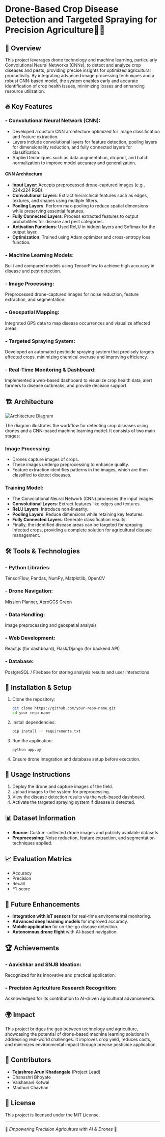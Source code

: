 # Drone-Based Crop Disease Detection and Targeted Spraying for Precision Agriculture🚁🌱

## 📌 Overview  
This project leverages drone technology and machine learning, particularly Convolutional Neural Networks (CNNs), to detect and analyze crop diseases and pests, providing precise insights for optimized agricultural productivity. By integrating advanced image processing techniques and a robust CNN-based model, the system enables early and accurate identification of crop health issues, minimizing losses and enhancing resource utilization.

## 🔥 Key Features  
### - Convolutional Neural Network (CNN):  
- Developed a custom CNN architecture optimized for image classification and feature extraction.  
- Layers include convolutional layers for feature detection, pooling layers for dimensionality reduction, and fully connected layers for classification.  
- Applied techniques such as data augmentation, dropout, and batch normalization to improve model accuracy and generalization.  

#### CNN Architecture  
- **Input Layer**: Accepts preprocessed drone-captured images (e.g., 224x224 RGB).  
- **Convolutional Layers**: Extract hierarchical features such as edges, textures, and shapes using multiple filters.  
- **Pooling Layers**: Perform max-pooling to reduce spatial dimensions while preserving essential features.  
- **Fully Connected Layers**: Process extracted features to output probabilities for disease and pest categories.  
- **Activation Functions**: Used ReLU in hidden layers and Softmax for the output layer.  
- **Optimization**: Trained using Adam optimizer and cross-entropy loss function.  

### - Machine Learning Models:  
Built and compared models using TensorFlow to achieve high accuracy in disease and pest detection.  

### - Image Processing:  
Preprocessed drone-captured images for noise reduction, feature extraction, and segmentation.  

### - Geospatial Mapping:  
Integrated GPS data to map disease occurrences and visualize affected areas.  

### - Targeted Spraying System:  
Developed an automated pesticide spraying system that precisely targets affected crops, minimizing chemical overuse and improving efficiency.  

### - Real-Time Monitoring & Dashboard:  
Implemented a web-based dashboard to visualize crop health data, alert farmers to disease outbreaks, and provide decision support.  

## 🏗️ Architecture  
![Architecture Diagram](Architechture_Dig.png)  

The diagram illustrates the workflow for detecting crop diseases using drones and a CNN-based machine learning model. It consists of two main stages:  

### Image Processing:  
- Drones capture images of crops.  
- These images undergo preprocessing to enhance quality.  
- Feature extraction identifies patterns in the images, which are then classified to detect diseases.  

### Training Model:  
- The Convolutional Neural Network (CNN) processes the input images.  
- **Convolutional Layers**: Extract features like edges and textures.  
- **ReLU Layers**: Introduce non-linearity.  
- **Pooling Layers**: Reduce dimensions while retaining key features.  
- **Fully Connected Layers**: Generate classification results.  
- Finally, the identified disease areas can be targeted for spraying infected crops, providing a complete solution for agricultural disease management.  

## 🛠️ Tools & Technologies  
### - Python Libraries:  
TensorFlow, Pandas, NumPy, Matplotlib, OpenCV  
### - Drone Navigation:  
Mission Planner, AeroGCS Green  
### - Data Handling:  
Image preprocessing and geospatial analysis  
### - Web Development:  
React.js (for dashboard), Flask/Django (for backend API)  
### - Database:  
PostgreSQL / Firebase for storing analysis results and user interactions  

## 🚀 Installation & Setup  
1. Clone the repository:  
   ```bash  
   git clone https://github.com/your-repo-name.git  
   cd your-repo-name  
   ```  
2. Install dependencies:  
   ```bash  
   pip install -r requirements.txt  
   ```  
3. Run the application:  
   ```bash  
   python app.py  
   ```  
4. Ensure drone integration and database setup before execution.  

## 🏃 Usage Instructions  
1. Deploy the drone and capture images of the field.  
2. Upload images to the system for preprocessing.  
3. View the disease detection results via the web-based dashboard.  
4. Activate the targeted spraying system if disease is detected.  

## 📊 Dataset Information  
- **Source**: Custom-collected drone images and publicly available datasets.  
- **Preprocessing**: Noise reduction, feature extraction, and segmentation techniques applied.  

## 📈 Evaluation Metrics  
- Accuracy  
- Precision  
- Recall  
- F1-score  

## 🔮 Future Enhancements  
- **Integration with IoT sensors** for real-time environmental monitoring.  
- **Advanced deep learning models** for improved accuracy.  
- **Mobile application** for on-the-go disease detection.  
- **Autonomous drone flight** with AI-based navigation.  

## 🏆 Achievements  
### - Aavishkar and SNJB Ideation:  
Recognized for its innovative and practical application.  
### - Precision Agriculture Research Recognition:  
Acknowledged for its contribution to AI-driven agricultural advancements.  

## 🌍 Impact  
This project bridges the gap between technology and agriculture, showcasing the potential of drone-based machine learning solutions in addressing real-world challenges. It improves crop yield, reduces costs, and minimizes environmental impact through precise pesticide application.  

## 🤝 Contributors  
- **Tejashree Arun Khadangale** (Project Lead)  
- Dhanashri Bhoyate  
- Vaishanavi Kotwal  
- Madhuri Chavhan  

## 📜 License  
This project is licensed under the MIT License.  

---  

🌱 *Empowering Precision Agriculture with AI & Drones* 🚁  
